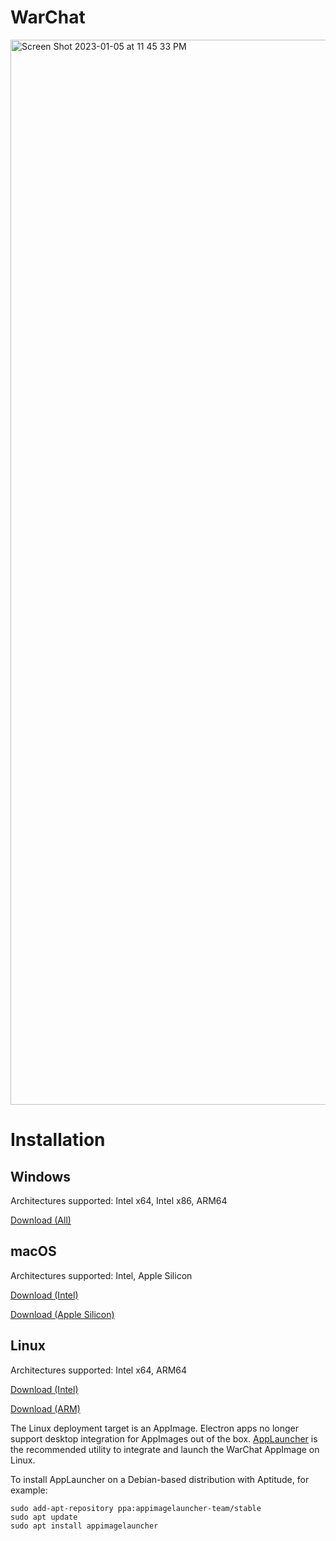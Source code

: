 # WarChat
<img width="1704" alt="Screen Shot 2023-01-05 at 11 45 33 PM" src="https://user-images.githubusercontent.com/43896559/210931873-a367ceac-a339-4c50-938b-25837250aae2.png">

# Installation
## Windows
Architectures supported: Intel x64, Intel x86, ARM64

[Download (All)](https://github.com/KnightsOfGlory/WarChat/releases/download/v0.3.2/WarChat-Setup-0.3.2.exe)

## macOS
Architectures supported: Intel, Apple Silicon

[Download (Intel)](https://github.com/KnightsOfGlory/WarChat/releases/download/v0.3.2/WarChat-0.3.2.dmg)

[Download (Apple Silicon)](https://github.com/KnightsOfGlory/WarChat/releases/download/v0.3.2/WarChat-0.3.2-arm64.dmg)

## Linux
Architectures supported: Intel x64, ARM64

[Download (Intel)](https://github.com/KnightsOfGlory/WarChat/releases/download/v0.3.2/WarChat-0.3.2.AppImage)

[Download (ARM)](https://github.com/KnightsOfGlory/WarChat/releases/download/v0.3.2/WarChat-0.3.2-arm64.AppImage)

The Linux deployment target is an AppImage.  Electron apps no longer support desktop integration for AppImages out of the box.  [AppLauncher](https://github.com/TheAssassin/AppImageLauncher) is the recommended utility to integrate and launch the WarChat AppImage on Linux.

To install AppLauncher on a Debian-based distribution with Aptitude, for example:

```
sudo add-apt-repository ppa:appimagelauncher-team/stable
sudo apt update
sudo apt install appimagelauncher
```
